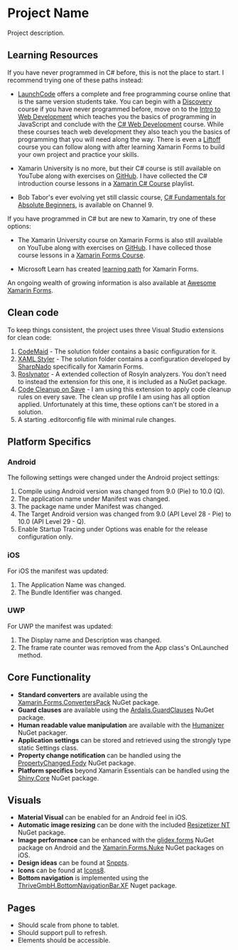 # Project Name

Project description.

## Learning Resources

If you have never programmed in C# before, this is not the place to start.  I recommend trying one of these paths instead:

- [LaunchCode](https://www.launchcode.org/) offers a complete and free programming course online that is the same version students take.
You can begin with a [Discovery](https://stepik.org/course/4261/promo#toc) course if you have never programmed before, 
move on to the [Intro to Web Development](https://education.launchcode.org/intro-to-professional-web-dev/) which teaches you the basics of programming in JavaScript 
and conclude with the [C# Web Development](https://education.launchcode.org/csharp-web-development/) course. 
While these courses teach web development they also teach you the basics of programming that you will need along the way.
There is even a [Liftoff](https://education.launchcode.org/liftoff/) course you can follow along with after learning Xamarin Forms to build your own project and practice your skills.

- Xamarin University is no more, but their C# course is still available on YouTube along with exercises on [GitHub](https://github.com/XamarinUniversity).
I have collected the C# introduction course lessons in a [Xamarin C# Course](https://www.youtube.com/playlist?list=PLq-muhRbo9by_BBIHIsH9wsfwO7tc469x) playlist.

- Bob Tabor's ever evolving yet still classic course, [C# Fundamentals for Absolute Beginners](https://channel9.msdn.com/Series/CSharp-Fundamentals-for-Absolute-Beginners), is available on Channel 9.

If you have programmed in C# but are new to Xamarin, try one of these options:

- The Xamarin University course on Xamarin Forms is also still available on YouTube along with exercises on [GitHub](https://github.com/XamarinUniversity).
I have colleced those course lessons in a [Xamarin Forms Course](https://www.youtube.com/playlist?list=PLq-muhRbo9bwTS9bgshpcs90oGYtzdaeT).

- Microsoft Learn has created [learning path](https://docs.microsoft.com/en-us/learn/browse/?expanded=dotnet&products=xamarin&resource_type=learning%20path) for Xamarin Forms.

An ongoing wealth of growing information is also available at [Awesome Xamarin Forms](https://github.com/jsuarezruiz/awesome-xamarin-forms).

## Clean code

To keep things consistent, the project uses three Visual Studio extensions for clean code:

1. [CodeMaid](http://www.codemaid.net/) - The solution folder contains a basic configuration for it.
1. [XAML Styler](https://github.com/Xavalon/XamlStyler) - The solution folder contains a configuration developed by [SharpNado](https://www.sharpnado.com/xamarin-forms-xamlstyler-config/) specifically for Xamarin Forms.
1. [Roslynator](https://github.com/JosefPihrt/Roslynator) - A extended collection of Rosyln analyzers.  You don't need to instead the extension for this one, it is included as a NuGet package.
1. [Code Cleanup on Save](https://github.com/madskristensen/CodeCleanupOnSave) - I am using this extension to apply code cleanup rules on every save.  The clean up profile I am using has all option applied.  Unfortunately at this time, these options can't be stored in a solution.
1. A starting .editorconfig file with minimal rule changes.

## Platform Specifics

### Android

The following settings were changed under the Android project settings:

1. Compile using Android version was changed from 9.0 (Pie) to 10.0 (Q).
2. The application name under Manifest was changed.
3. The package name under Manifest was changed.
4. The Target Android version was changed from 9.0 (API Level 28 - Pie) to 10.0 (API Level 29 - Q). 
5. Enable Startup Tracing under Options was enable for the release configuration only.

### iOS

For iOS the manifest was updated:

1. The Application Name was changed.
2. The Bundle Identifier was changed.

### UWP

For UWP the manifest was updated:

1. The Display name and Description was changed.
1. The frame rate counter was removed from the App class's OnLaunched method.

## Core Functionality

- **Standard converters** are available using the [Xamarin.Forms.ConvertersPack](https://www.nuget.org/packages/Xamarin.Forms.ConvertersPack/) NuGet package.
- **Guard clauses** are available using the [Ardalis.GuardClauses](https://github.com/ardalis/guardclauses) NuGet package.
- **Human readable value manipulation** are available with the [Humanizer](https://github.com/Humanizr/Humanizer) NuGet packager.
- **Application settings** can be stored and retrieved using the strongly type static Settings class.
- **Property change notification** can be handled using the [PropertyChanged.Fody](https://www.nuget.org/packages/PropertyChanged.Fody/) NuGet package.
- **Platform specifics** beyond Xamarin Essentials can be handled using the [Shiny.Core](https://www.nuget.org/packages/Shiny.Core/) NuGet package.

## Visuals

- **Material Visual** can be enabled for an Android feel in iOS.
- **Automatic image resizing** can be done with the included [Resizetizer NT](https://github.com/Redth/ResizetizerNT) NuGet package.
- **Image performance** can be enhanced with the [glidex.forms](https://www.nuget.org/packages/glidex.forms) NuGet package on Android and the [Xamarin.Forms.Nuke](https://www.nuget.org/packages/xamarin.forms.nuke) NuGet packages on iOS.
- **Design ideas** can be found at [Snppts](https://snppts.dev/).
- **Icons** can be found at [Icons8](https://icons8.com/).
- **Bottom navigation** is implemented using the [ThriveGmbH.BottomNavigationBar.XF](https://www.nuget.org/packages/ThriveGmbH.BottomNavigationBar.XF/) Nuget package.

## Pages
- Should scale from phone to tablet.
- Should support pull to refresh.
- Elements should be accessible.
